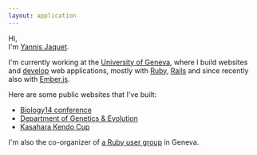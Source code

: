 ```yaml
---
layout: application
---
```


Hi,
<br>I'm <a href="http://twitter.com/yannis_" target="_blank" class="hint--bottom twitter" data-hint="twitter">Yannis Jaquet</a>.

I'm currently working at the <a href="http://genev.unige.ch/en/users/Yannis-Jaquet" target="_blank" class="hint--bottom unige" data-hint="unige">University of Geneva</a>, where I build websites and <a href="http://github.com/yannis" target="_blank" class="hint--bottom github" data-hint="github">develop</a> web applications, mostly with <a href="https://www.ruby-lang.org" target="_blank" class="hint--bottom ruby" data-hint="ruby">Ruby</a>, <a href="http://rubyonrails.org" target="_blank" class="hint--bottom rails" data-hint="rails">Rails</a> and since recently also with <a href="http://emberjs.com" target="_blank" class="hint--bottom ember" data-hint="ember">Ember.js</a>.

Here are some public websites that I've built:

* <a href="http://biology14.unige.ch" target="_blank">Biology14 conference</a>
* <a href="http://genev.unige.ch" target="_blank">Department of Genetics & Evolution</a>
* <a href="http://kasaharacup.com" target="_blank">Kasahara Kendo Cup</a>

I'm also the co-organizer of <a href="http://meetup.com/genevarb" target="_blank" class="hint--bottom meetup" data-hint="meetup">a Ruby user group</a> in Geneva.

<a href="http://twitter.com/yannis_" target="_blank" class="icon"><i class="fa fa-twitter-square"></i></a>
<a href="http://github.com/yannis" target="_blank" class="icon"><i class="fa fa-github-square"></i></a>
<a href="http://www.flickr.com/photos/3petitesmarionnet/" target="_blank" class="icon"><i class="fa fa-flickr"></i></a>
